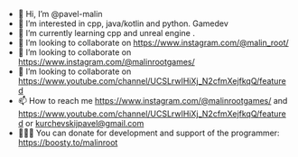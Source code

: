 - 👋 Hi, I’m @pavel-malin
- 👀 I’m interested in cpp, java/kotlin and python. Gamedev
- 🌱 I’m currently learning cpp and unreal engine .
- 💞️ I’m looking to collaborate on https://www.instagram.com/@malin_root/
- 💞️ I’m looking to collaborate on https://www.instagram.com/@malinrootgames/
- 💞️ I’m looking to collaborate on https://www.youtube.com/channel/UCSLrwIHiXj_N2cfmXejfkqQ/featured
- 📫 How to reach me  https://www.instagram.com/@malinrootgames/ and https://www.youtube.com/channel/UCSLrwIHiXj_N2cfmXejfkqQ/featured or kurchevskijpavel@gmail.com
- 💸💸💸 You can donate for development and support of the programmer:  https://boosty.to/malinroot
<!---
pavel-malin/pavel-malin is a ✨ special ✨ repository because its `README.md` (this file) appears on your GitHub profile.
You can click the Preview link to take a look at your changes.
--->
